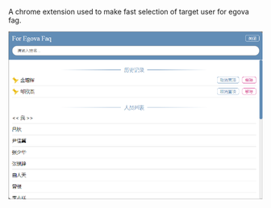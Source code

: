 A chrome extension used to make fast selection of target user for egova fag. 

<img src="assets/screenshot.png"/>